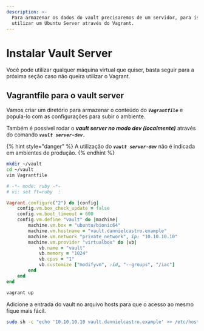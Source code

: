 ```yaml
---
description: >-
  Para armazenar os dados do vault precisaremos de um servidor, para isto iremos
  utilizar um Ubuntu Server através do Vagrant.
---
```


# Instalar Vault Server

Você pode utilizar qualquer máquina virtual que quiser, basta seguir para a próxima seção caso não queira utilizar o Vagrant.

## **Vagrantfile para o vault server**

Vamos criar um diretório para armazenar o conteúdo do _**`Vagrantfile`**_ e popula-lo com as configurações para subir o ambiente.

Também é possível rodar o _**vault server no modo dev (localmente)**_ através do comando _**`vault server-dev.`**_

{% hint style="danger" %}
A utilização do _**`vault server-dev`**_ não é indicada em ambientes de produção.
{% endhint %}

```sh
mkdir ~/vault
cd ~/vault
vim Vagrantfile
```

```ruby
# -*- mode: ruby -*-
# vi: set ft=ruby  :

Vagrant.configure("2") do |config|
    config.vm.box_check_update = false
    config.vm.boot_timeout = 600
    config.vm.define "vault" do |machine|
        machine.vm.box = "ubuntu/bionic64"
        machine.vm.hostname = "vault.dannielcastro.example"
        machine.vm.network "private_network", ip: "10.10.10.10"
        machine.vm.provider "virtualbox" do |vb|
            vb.name = "vault"
            vb.memory = "1024"
            vb.cpus = "1" 
            vb.customize ["modifyvm", :id, "--groups", "/iac"]
        end
    end
end
```

```sh
vagrant up
```

Adicione a entrada do vault no arquivo hosts para que o acesso ao mesmo fique mais fácil.

```sh
sudo sh -c "echo '10.10.10.10 vault.dannielcastro.example' >> /etc/hosts"
```
